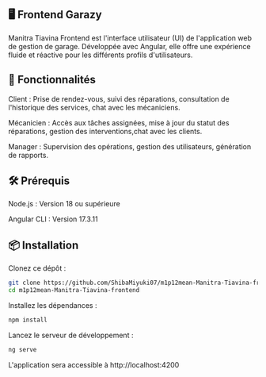 🖥️ Frontend Garazy
---
Manitra Tiavina Frontend est l'interface utilisateur (UI) de l'application web de gestion de garage. Développée avec Angular, elle offre une expérience fluide et réactive pour les différents profils d'utilisateurs.

🚀 Fonctionnalités
---
Client : Prise de rendez-vous, suivi des réparations, consultation de l'historique des services, chat avec les mécaniciens.

Mécanicien : Accès aux tâches assignées, mise à jour du statut des réparations, gestion des interventions,chat avec les clients.

Manager : Supervision des opérations, gestion des utilisateurs, génération de rapports.

🛠️ Prérequis
--
Node.js : Version 18 ou supérieure

Angular CLI : Version 17.3.11

📦 Installation
-
Clonez ce dépôt :

```sh
git clone https://github.com/ShibaMiyuki07/m1p12mean-Manitra-Tiavina-frontend.git
cd m1p12mean-Manitra-Tiavina-frontend
```
Installez les dépendances :
```sh
npm install
```
Lancez le serveur de développement :
```sh
ng serve
```
L'application sera accessible à http://localhost:4200


